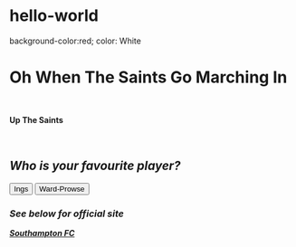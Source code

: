 # hello-world
<!doctype html>
<html>
<head>
  background-color:red; color: White
<title>Excercise 3</title>
</head>
<body>
  <h1> <strong> Oh When The Saints Go Marching In <strong> </h1>
    <br>
  <p> Up The Saints</p>
    <br>
<h2> <em> Who is your favourite player? <em> </h2>
    <button> Ings </button> <button> Ward-Prowse </button>
    <h3> See below for official site </h3>
<a href=“https//:www.southamptonfc.com”>Southampton FC<a/>
</body> 
</html>
